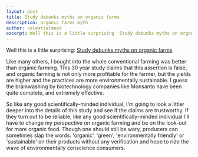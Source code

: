 ```yaml
---
layout: post
title: Study debunks myths on organic farms
description: organic farms myth
author: celestialmead
excerpt: Well this is a little surprising 'Study debunks myths on organic farms' ...
---
```

Well this is a little surprising: [Study debunks myths on organic farms](http://www.thestarphoenix.com/business/Study+debunks+myths+organic+farms/5462520/story.html)

Like many others, I bought into the whole conventional farming was better than organic farming. This 30 year study claims that this assertion is false, and organic farming is not only more profitable for the farmer, but the yields are higher and the practices are more environmentally sustainable. I guess the brainwashing by biotechnology companies like Monsanto have been quite complete, and extremely effective.

So like any good scientifically-minded individual, I'm going to look a littler deeper into the details of this study and see if the claims are trustworthy. If they turn out to be reliable, like any good scientifically-minded individual I'll have to change my perspective on organic farming and be on the look-out for more organic food. Though one should still be wary, producers can sometimes slap the words: 'organic', 'green', 'environmentally friendly' or 'sustainable' on their products without any verification and hope to ride the wave of environmentally conscience consumers.
